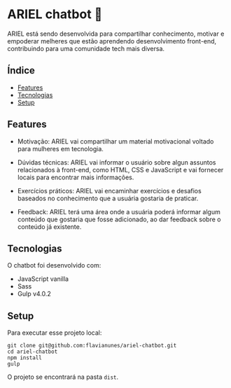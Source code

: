 # ARIEL chatbot :robot:
ARIEL está sendo desenvolvida para compartilhar conhecimento, motivar e empoderar melheres que estão aprendendo desenvolvimento front-end, contribuindo para uma comunidade tech mais diversa.


## Índice
* [Features](#features)
* [Tecnologias](#tecnologias)
* [Setup](#setup)

## Features

* Motivação: ARIEL vai compartilhar um material motivacional voltado para mulheres em tecnologia.

* Dúvidas técnicas: ARIEL vai informar o usuário sobre algun assuntos relacionados à front-end, como HTML, CSS e JavaScript e vai fornecer locais para encontrar mais informações.

* Exercícios práticos: ARIEL vai encaminhar exercícios e desafios baseados no conhecimento que a usuária gostaria de praticar.

* Feedback: ARIEL terá uma área onde a usuária poderá informar algum conteúdo que gostaria que fosse adicionado, ao dar feedback sobre o conteúdo já existente.

## Tecnologias

O chatbot foi desenvolvido com:

* JavaScript vanilla
* Sass
* Gulp v4.0.2

## Setup

Para executar esse projeto local:
```
git clone git@github.com:flavianunes/ariel-chatbot.git
cd ariel-chatbot
npm install
gulp
```

O projeto se encontrará na pasta `dist`.
